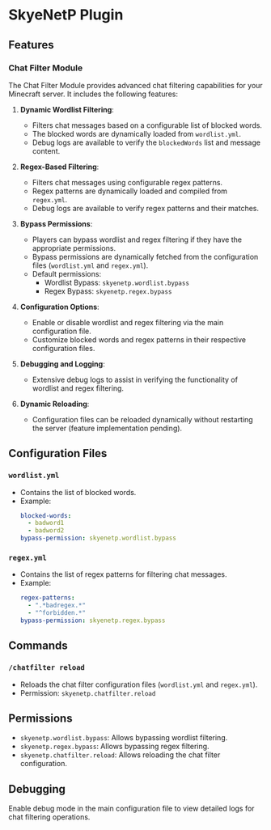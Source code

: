 # SkyeNetP Plugin

## Features

### Chat Filter Module
The Chat Filter Module provides advanced chat filtering capabilities for your Minecraft server. It includes the following features:

1. **Dynamic Wordlist Filtering**:
   - Filters chat messages based on a configurable list of blocked words.
   - The blocked words are dynamically loaded from `wordlist.yml`.
   - Debug logs are available to verify the `blockedWords` list and message content.

2. **Regex-Based Filtering**:
   - Filters chat messages using configurable regex patterns.
   - Regex patterns are dynamically loaded and compiled from `regex.yml`.
   - Debug logs are available to verify regex patterns and their matches.

3. **Bypass Permissions**:
   - Players can bypass wordlist and regex filtering if they have the appropriate permissions.
   - Bypass permissions are dynamically fetched from the configuration files (`wordlist.yml` and `regex.yml`).
   - Default permissions:
     - Wordlist Bypass: `skyenetp.wordlist.bypass`
     - Regex Bypass: `skyenetp.regex.bypass`

4. **Configuration Options**:
   - Enable or disable wordlist and regex filtering via the main configuration file.
   - Customize blocked words and regex patterns in their respective configuration files.

5. **Debugging and Logging**:
   - Extensive debug logs to assist in verifying the functionality of wordlist and regex filtering.

6. **Dynamic Reloading**:
   - Configuration files can be reloaded dynamically without restarting the server (feature implementation pending).

## Configuration Files

### `wordlist.yml`
- Contains the list of blocked words.
- Example:
  ```yaml
  blocked-words:
    - badword1
    - badword2
  bypass-permission: skyenetp.wordlist.bypass
  ```

### `regex.yml`
- Contains the list of regex patterns for filtering chat messages.
- Example:
  ```yaml
  regex-patterns:
    - ".*badregex.*"
    - "^forbidden.*"
  bypass-permission: skyenetp.regex.bypass
  ```

## Commands

### `/chatfilter reload`
- Reloads the chat filter configuration files (`wordlist.yml` and `regex.yml`).
- Permission: `skyenetp.chatfilter.reload`

## Permissions

- `skyenetp.wordlist.bypass`: Allows bypassing wordlist filtering.
- `skyenetp.regex.bypass`: Allows bypassing regex filtering.
- `skyenetp.chatfilter.reload`: Allows reloading the chat filter configuration.

## Debugging

Enable debug mode in the main configuration file to view detailed logs for chat filtering operations.